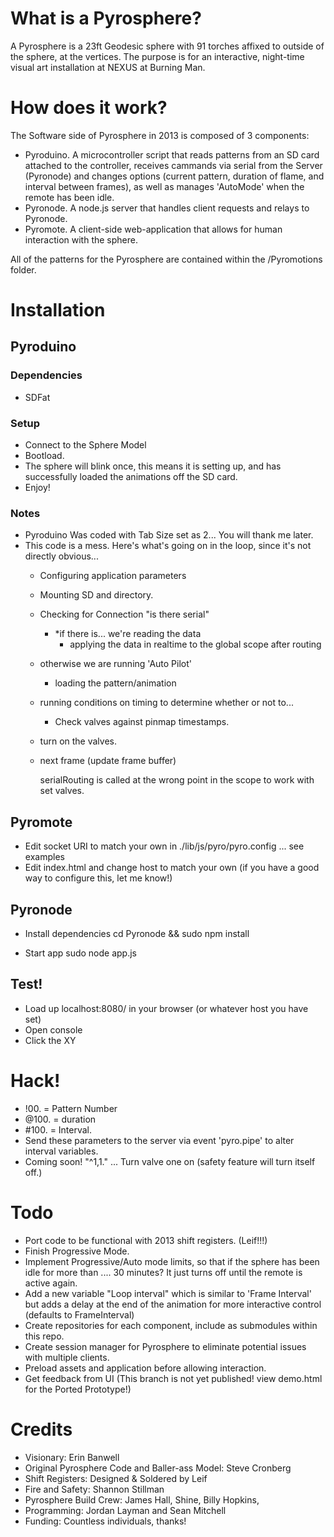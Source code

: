 # What is a Pyrosphere?

A Pyrosphere is a 23ft Geodesic sphere with 91 torches affixed to outside of the sphere, at the vertices. The purpose is for an interactive, night-time visual art installation at NEXUS at Burning Man. 

# How does it work?

The Software side of Pyrosphere in 2013 is composed of 3 components:
- Pyroduino. A microcontroller script that reads patterns from an SD card attached to the controller, receives cammands via serial from the Server (Pyronode) and changes options (current pattern, duration of flame, and interval between frames), as well as manages 'AutoMode' when the remote has been idle. 
- Pyronode. A node.js server that handles client requests and relays to Pyronode. 
- Pyromote. A client-side web-application that allows for human interaction with the sphere. 

All of the patterns for the Pyrosphere are contained within the /Pyromotions folder. 

# Installation

## Pyroduino

### Dependencies
- SDFat

### Setup
- Connect to the Sphere Model
- Bootload.
- The sphere will blink once, this means it is setting up, and has successfully loaded the animations off the SD card. 
- Enjoy!


### Notes
- Pyroduino Was coded with Tab Size set as 2... You will thank me later.
- This code is a mess. Here's what's going on in the loop, since it's not directly obvious...
	- Configuring application parameters
	- Mounting SD and directory. 
	- Checking for Connection "is there serial"
		- *if there is... we're reading the data
			- applying the data in realtime to the global scope after routing
	- otherwise we are running 'Auto Pilot'
		- loading the pattern/animation
	- running conditions on timing to determine whether or not to...
		- Check valves against pinmap timestamps.
	- turn on the valves.
	- next frame (update frame buffer)
			
		serialRouting is called at the wrong point in the scope to work with set valves.
		
## Pyromote 
- Edit socket URI to match your own in ./lib/js/pyro/pyro.config ... see examples
- Edit index.html and change host to match your own (if you have a good way to configure this, let me know!)
		
## Pyronode 
- Install dependencies
	cd Pyronode && sudo npm install

- Start app
	sudo node app.js
	 
	
## Test! 
- Load up localhost:8080/ in your browser (or whatever host you have set)
- Open console
- Click the XY
	
# Hack! 
- !00. = Pattern Number
- @100. = duration
- #100. = Interval.
- Send these parameters to the server via event 'pyro.pipe' to alter interval variables.
- Coming soon! "^1,1." ... Turn valve one on (safety feature will turn itself off.)

# Todo 
- Port code to be functional with 2013 shift registers. (Leif!!!)
- Finish Progressive Mode.
- Implement Progressive/Auto mode limits, so that if the sphere has been idle for more than .... 30 minutes? It just turns off until the remote is active again. 
- Add a new variable "Loop interval" which is similar to 'Frame Interval' but adds a delay at the end of the animation for more interactive control (defaults to FrameInterval)
- Create repositories for each component, include as submodules within this repo.
- Create session manager for Pyrosphere to eliminate potential issues with multiple clients.
- Preload assets and application before allowing interaction.
- Get feedback from UI (This branch is not yet published! view demo.html for the Ported Prototype!)

# Credits
- Visionary: Erin Banwell
- Original Pyrosphere Code and Baller-ass Model: Steve Cronberg
- Shift Registers: Designed & Soldered by Leif
- Fire and Safety: Shannon Stillman
- Pyrosphere Build Crew: James Hall, Shine, Billy Hopkins,
- Programming: Jordan Layman and Sean Mitchell
- Funding: Countless individuals, thanks!

